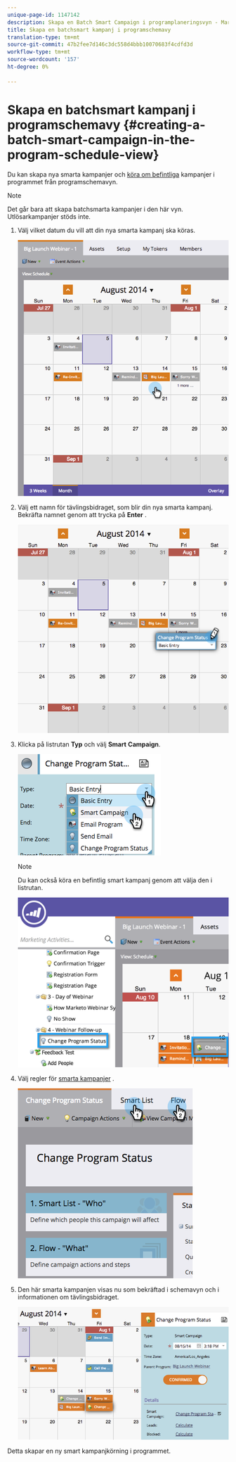 ```yaml
---
unique-page-id: 1147142
description: Skapa en Batch Smart Campaign i programplaneringsvyn - Marketo Docs - produktdokumentation
title: Skapa en batchsmart kampanj i programschemavy
translation-type: tm+mt
source-git-commit: 47b2fee7d146c3dc558d4bbb10070683f4cdfd3d
workflow-type: tm+mt
source-wordcount: '157'
ht-degree: 0%

---
```



# Skapa en batchsmart kampanj i programschemavy {#creating-a-batch-smart-campaign-in-the-program-schedule-view}

Du kan skapa nya smarta kampanjer och [köra om befintliga](rerun-a-smart-campaign-in-the-program-schedule-view.md) kampanjer i programmet från programschemavyn.

>[!NOTE]
>
>Det går bara att skapa batchsmarta kampanjer i den här vyn. Utlösarkampanjer stöds inte.

1. Välj vilket datum du vill att din nya smarta kampanj ska köras.

   ![](assets/image2014-9-23-15-3a28-3a20.png)

1. Välj ett namn för tävlingsbidraget, som blir din nya smarta kampanj. Bekräfta namnet genom att trycka på **Enter** .

   ![](assets/image2014-9-23-15-3a28-3a28.png)

1. Klicka på listrutan **Typ** och välj **Smart** **Campaign**.

   ![](assets/typechoose.png)

   >[!NOTE]
   >
   >Du kan också köra en befintlig smart kampanj genom att välja den i listrutan.

   ![](assets/four.png)

1. Välj regler för [smarta kampanjer](../../../../product-docs/core-marketo-concepts/smart-campaigns/creating-a-smart-campaign/create-a-new-smart-campaign.md) .

   ![](assets/changeprogramstatus-hands.png)

1. Den här smarta kampanjen visas nu som bekräftad i schemavyn och i informationen om tävlingsbidraget.

   ![](assets/image2014-9-23-15-3a29-3a57.png)

Detta skapar en ny smart kampanjkörning i programmet.